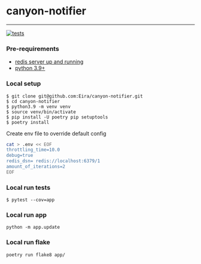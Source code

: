 # canyon-notifier
---
[![tests](https://github.com/Eira/canyon-notifier/actions/workflows/tests.yml/badge.svg?branch=main)](https://github.com/Eira/canyon-notifier/actions/workflows/tests.yml)


### Pre-requirements
- [redis server up and running](https://redis.io/docs/getting-started/installation/)
- [python 3.9+](https://www.python.org/downloads/)

### Local setup
```shell
$ git clone git@github.com:Eira/canyon-notifier.git
$ cd canyon-notifier
$ python3.9 -m venv venv
$ source venv/bin/activate
$ pip install -U poetry pip setuptools
$ poetry install
```

Create env file to override default config
```bash
cat > .env << EOF
throttling_time=10.0
debug=true
redis_dsn= redis://localhost:6379/1
amount_of_iterations=2
EOF
```

### Local run tests
```shell
$ pytest --cov=app
```

### Local run app
```
python -m app.update 
```

### Local run flake
```
poetry run flake8 app/
```